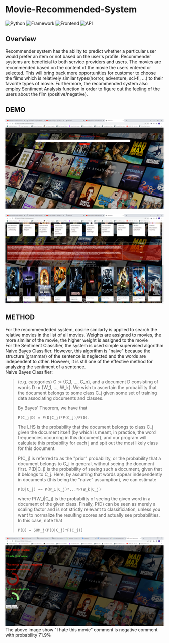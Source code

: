# Movie-Recommended-System
![Python](https://img.shields.io/badge/Python-3.8-blueviolet)
![Framework](https://img.shields.io/badge/Framework-Flask-red)
![Frontend](https://img.shields.io/badge/Frontend-HTML/CSS/JS-green)
![API](https://img.shields.io/badge/API-TMDB-fcba03)
## Overview
Recommender system has the ability to predict whether a particular user would prefer an item or not based on the user's profile. Recommender systems are beneficial to both service providers and users. The movies are recommended based on the content of the movie the users entered or selected. This will bring back more opportunities for customer to choose the films which is relatively similar types(horror, adventure, sci-fi, ...) to their favorite types of movie. Furthermore, the recommended system also employ Sentiment Analysis function in order to figure out the feeling of the users about the film (positive/negative).
## DEMO
![Recommendation App](https://github.com/HungVoCs47/Movie-Recommended-System/blob/master/image/Screenshot%20(1440).png)














![Recommendation App](https://github.com/HungVoCs47/Movie-Recommended-System/blob/master/image/Screenshot%20(1439).png)

## METHOD
For the recommendeded system, cosine similarty is applied to search the relative movies in the list of all movies. Weights are assigned to movies, the more similar of the movie, the higher weight is assigned to the movie\
For the Sentiment Classifier, the system is used simple supervised algorithm Naive Bayes Classifier. However, this algorithm is "naive" because the structure (grammar) of the sentence is neglected and the words are independent to other. However, it is still one of the effective method for analyzing the sentiment of a sentence.\
Naive Bayes Classifier:
> (e.g. categories) C := {C_1, ..., C_n}, and a  document D consisting
> of words D := {W_1, ..., W_k}.  We wish to ascertain the probability
> that the document  belongs to some class C_j given some set of
> training data  associating documents and classes.
> 
>  By Bayes' Theorem, we have that
> 
>     P(C_j|D) = P(D|C_j)*P(C_j)/P(D).
> 
>  The LHS is the probability that the document belongs to class  C_j
> given the document itself (by which is meant, in practice,  the word
> frequencies occurring in this document), and our program  will
> calculate this probability for each j and spit out the  most likely
> class for this document.
> 
>  P(C_j) is referred to as the "prior" probability, or the  probability
> that a document belongs to C_j in general, without  seeing the
> document first. P(D|C_j) is the probability of seeing  such a
> document, given that it belongs to C_j. Here, by assuming  that words
> appear independently in documents (this being the   "naive"
> assumption), we can estimate
> 
>     P(D|C_j) ~= P(W_1|C_j)*...*P(W_k|C_j)
> 
>  where P(W_i|C_j) is the probability of seeing the given word  in a
> document of the given class. Finally, P(D) can be seen as   merely a
> scaling factor and is not strictly relevant to  classificiation,
> unless you want to normalize the resulting  scores and actually see
> probabilities. In this case, note that
> 
>     P(D) = SUM_j(P(D|C_j)*P(C_j))
> 
![Recommendation App](https://github.com/HungVoCs47/Movie-Recommended-System/blob/master/image/Screenshot%20(1442).png)
The above image show "I hate this movie" comment is negative comment with probability 71.9% 
